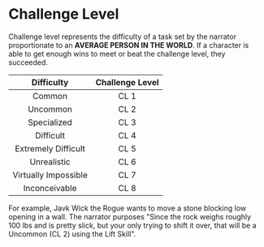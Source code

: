 # Challenge Level

Challenge level represents the difficulty of a task set by the narrator proportionate to an **AVERAGE PERSON IN THE WORLD**. If a character is able to get enough wins to meet or beat the challenge level, they succeeded.

|      Difficulty      | Challenge Level |
| :------------------: | :-------------: |
|        Common        |      CL 1       |
|       Uncommon       |      CL 2       |
|     Specialized      |      CL 3       |
|      Difficult       |      CL 4       |
| Extremely Difficult  |      CL 5       |
|     Unrealistic      |      CL 6       |
| Virtually Impossible |      CL 7       |
|    Inconceivable     |      CL 8       |

For example, Javk Wick the Rogue wants to move a stone blocking low opening in a wall. The narrator purposes "Since the rock weighs roughly 100 lbs and is pretty slick, but your only trying to shift it over, that will be a Uncommon (CL 2) using the Lift Skill".
